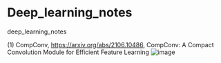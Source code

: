 # Deep_learning_notes
deep_learning_notes

(1) CompConv, https://arxiv.org/abs/2106.10486,  CompConv: A Compact Convolution Module for Efficient Feature Learning
![image](https://user-images.githubusercontent.com/16029957/123351094-007a8080-d58f-11eb-8a98-5d5f76d5a68e.png)
